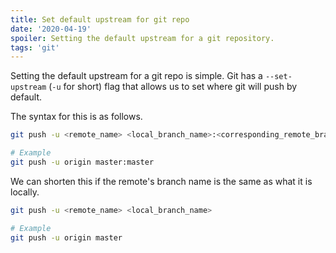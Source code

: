 ```yaml
---
title: Set default upstream for git repo
date: '2020-04-19'
spoiler: Setting the default upstream for a git repository.
tags: 'git'
---
```


Setting the default upstream for a git repo is simple. Git has a `--set-upstream` (`-u` for short) flag that allows us to set where git will push by default.

The syntax for this is as follows.

```bash
git push -u <remote_name> <local_branch_name>:<corresponding_remote_branch_name>
```

```bash
# Example
git push -u origin master:master
```

We can shorten this if the remote's branch name is the same as what it is locally.

```bash
git push -u <remote_name> <local_branch_name>
```

```bash
# Example
git push -u origin master
```

